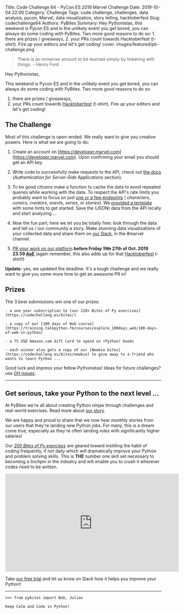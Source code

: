 Title: Code Challenge 64 - PyCon ES 2019 Marvel Challenge
Date: 2019-10-04 22:00
Category: Challenge
Tags: code challenge, challenges, data analysis, pycon, Marvel, data visualization, story telling, hacktoberfest
Slug: codechallenge64
Authors: PyBites
Summary: Hey Pythonistas, this weekend is Pycon ES and in the unlikely event you get bored, you can always do some coding with PyBites. Two more good reasons to do so: 1. there are prizes / giveaways, 2. your PRs count towards Hacktoberfest (t-shirt). Fire up your editors and let's get coding!
cover: images/featured/pb-challenge.png

> There is an immense amount to be learned simply by tinkering with things. - Henry Ford

Hey Pythonistas,

This weekend is Pycon ES and in the unlikely event you get bored, you can always do some coding with PyBites. Two more good reasons to do so:

1. there are prizes / giveaways,
2. your PRs count towards [Hacktoberfest](https://hacktoberfest.digitalocean.com) (t-shirt). Fire up your editors and let's get coding!

## The Challenge

Most of this challenge is open-ended. We really want to give you creative powers. Here is what we are going to do:

1. Create an account on [https://developer.marvel.com](https://developer.marvel.com). Upon confirming your email you should get an API key.

2. Write code to successfully make requests to the API, check out [the docs](https://developer.marvel.com/documentation/authorization) (_Authentication for Server-Side Applications_ section).

3. To be good citizens make a function to cache the data to avoid repeated queries while working with the data. To respect the API's rate limits you probably want to focus on just [one or a few endpoints](https://developer.marvel.com/docs) ( _characters_, _comics_, _creators_, _events_, _series_, or _stories_). We [provided a template](https://github.com/pybites/challenges/blob/community/64/marvel.py) with some hints to get started. Save the (JSON) data from the API locally and start analyzing ...

4. Now the fun part; here we let you be totally free: look through the data and tell us / our community a story. Make stunning data visualizations of your collected data and share them on [our Slack](https://pybit.es/pages/community.html), in the #marvel channel.

5. [PR your work on our platform](https://codechalleng.es/challenges/64/) **before Friday <strike>11th</strike> 27th of Oct. 2019 23.59 [AoE](https://en.wikipedia.org/wiki/Anywhere_on_Earth)** (again remember, this also adds up for that [Hacktoberfest](https://hacktoberfest.digitalocean.com) t-shirt!)

**Update:** yes, we updated the deadline. It's a tough challenge and we really want to give you some more time to get an awesome PR in!

## Prizes

The 3 best submissions win one of our prizes:

	- a one year subscription to [our 220+ Bites of Py exercises](https://codechalleng.es/bites/)

	- a copy of our [100 days of Web course](https://training.talkpython.fm/courses/explore_100days_web/100-days-of-web-in-python)

	- a 75 USD Amazon.com Gift Card to spend on (Python) books

	- each winner also gets a copy of our [Newbie bites](https://codechalleng.es/bites/newbie) to give away to a friend who wants to learn Python ...

Good luck and impress your fellow Pythonistas! Ideas for future challenges? use [GH Issues](https://github.com/pybites/challenges/issues).

---

## Get serious, take your Python to the next level ...

At PyBites we're all about creating Python ninjas through challenges and real-world exercises. Read more about [our story](https://pybit.es/special-learning-python.html).

We are happy and proud to share that we now hear monthly stories from our users that they're landing new Python jobs. For many, this is a dream come true, especially as they're often landing roles with significantly higher salaries!

Our _[200 Bites of Py exercises](https://codechalleng.es/bites/)_ are geared toward instilling the habit of coding frequently, if not daily which will dramatically improve your Python and problem solving skills. This is __THE__ number one skill set necessary to becoming a linchpin in the industry and will enable you to crush it wherever codes need to be written.

<iframe width="560" height="315" src="https://www.youtube.com/embed/5AQg2UxvXbI" frameborder="0" allow="accelerometer; autoplay; encrypted-media; gyroscope; picture-in-picture" allowfullscreen></iframe>

Take [our free trial](https://codechalleng.es) and let us know on Slack how it helps you improve your Python!

---

	>>> from pybites import Bob, Julian

	Keep Calm and Code in Python!
